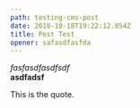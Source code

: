```yaml
---
path: testing-cms-post
date: 2018-10-18T19:22:12.854Z
title: Post Test
opener: safasdfasfda
---
```

_fasfasdfasdfsdf_\
**asdfadsf**

<quote>
This is the quote.
</quote>

